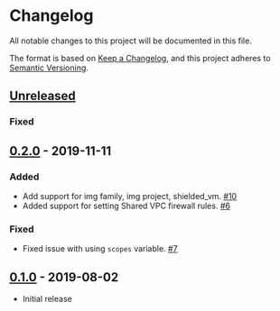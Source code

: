 # Changelog

All notable changes to this project will be documented in this file.

The format is based on
[Keep a Changelog](https://keepachangelog.com/en/1.0.0/),
and this project adheres to
[Semantic Versioning](https://semver.org/spec/v2.0.0.html).

## [Unreleased]

### Fixed

## [0.2.0] - 2019-11-11

### Added
- Add support for img family, img project, shielded_vm. [#10]
- Added support for setting Shared VPC firewall rules. [#6](https://github.com/terraform-google-modules/terraform-google-bastion-host/pull/6)

### Fixed
- Fixed issue with using `scopes` variable. [#7](https://github.com/terraform-google-modules/terraform-google-bastion-host/pull/7)

## [0.1.0] - 2019-08-02

- Initial release

[Unreleased]: https://github.com/terraform-google-modules/terraform-google-bastion-host/compare/v0.2.0...HEAD

[0.2.0]: https://github.com/terraform-google-modules/terraform-google-bastion-host/releases/tag/v0.1.0...v0.2.0
[0.1.0]: https://github.com/terraform-google-modules/terraform-google-bastion-host/releases/tag/v0.1.0

[#10]: https://github.com/terraform-google-modules/terraform-google-bastion-host/pull/10

